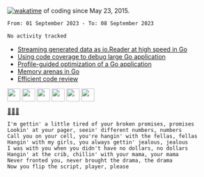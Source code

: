 [![wakatime](https://wakatime.com/badge/user/d4d32a01-9dcc-43f3-96a3-fe3be55e75fd.svg)](https://wakatime.com/@d4d32a01-9dcc-43f3-96a3-fe3be55e75fd) of coding since May 23, 2015.

<!--START_SECTION:waka-->

```txt
From: 01 September 2023 - To: 08 September 2023

No activity tracked
```

<!--END_SECTION:waka-->

<!-- BLOG-POST-LIST:START -->
- [Streaming generated data as io.Reader at high speed in Go](https://dev.to/vearutop/passing-generated-data-as-ioreader-at-high-speed-in-go-248k)
- [Using code coverage to debug large Go application](https://dev.to/vearutop/using-code-coverage-to-debug-large-go-application-1gkf)
- [Profile-guided optimization of a Go application](https://dev.to/vearutop/profile-guided-optimization-of-a-go-application-l49)
- [Memory arenas in Go](https://dev.to/vearutop/memory-arenas-in-go-j1f)
- [Efficient code review](https://dev.to/vearutop/efficient-code-review-3p50)
<!-- BLOG-POST-LIST:END -->

<a href="https://linkedin.com/in/vearutop"><img align="center" src="https://cdn.jsdelivr.net/npm/simple-icons@3.0.1/icons/linkedin.svg" height="30" width="30" /></a>
<a href="https://stackoverflow.com/users/329463/vearutop" target="blank"><img align="center" src="https://cdn.jsdelivr.net/npm/simple-icons@3.0.1/icons/stackoverflow.svg" height="30" width="30" /></a>
<a href="https://www.instagram.com/vearutop/"><img align="center" src="https://cdn.jsdelivr.net/npm/simple-icons@3.0.1/icons/instagram.svg" height="30" width="30" /></a>
<a href="https://www.strava.com/athletes/vearutop"><img align="center" src="https://cdn.jsdelivr.net/npm/simple-icons@3.0.1/icons/strava.svg" height="30" width="30" /></a>
<a href="https://t.me/vearutop"><img align="center" src="https://cdn.jsdelivr.net/npm/simple-icons@3.0.1/icons/telegram.svg" height="30" width="30" /></a>
<a href="https://open.spotify.com/user/64qnm5l28ads3uaxlbs8nk4dh"><img align="center" src="https://cdn.jsdelivr.net/npm/simple-icons@3.0.1/icons/spotify.svg" height="30" width="30" /></a>


[🎵🎶🎶](https://open.spotify.com/track/0y6CoVW1ZSBqRmPbyfhFQs?si=7fac86c8601042b2)
```
I'm gettin' a little tired of your broken promises, promises
Lookin' at your pager, seein' different numbers, numbers
Call you on your cell, you're hangin' with the fellas, fellas
Hangin' with my girls, you always gettin' jealous, jealous
I was with you when you didn't have no dollars, no dollars
Hangin' at the crib, chillin' with your mama, your mama
Never fronted you, never brought the drama, the drama
Now you flip the script, player, please
```

